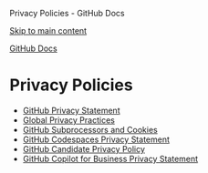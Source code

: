 Privacy Policies - GitHub Docs

[Skip to main content](#main-content)

[](/en)[GitHub Docs](/en)

Privacy Policies
==========

* [GitHub Privacy Statement](/en/site-policy/privacy-policies/github-privacy-statement)
* [Global Privacy Practices](/en/site-policy/privacy-policies/global-privacy-practices)
* [GitHub Subprocessors and Cookies](/en/site-policy/privacy-policies/github-subprocessors-and-cookies)
* [GitHub Codespaces Privacy Statement](/en/site-policy/privacy-policies/github-codespaces-privacy-statement)
* [GitHub Candidate Privacy Policy](/en/site-policy/privacy-policies/github-candidate-privacy-policy)
* [GitHub Copilot for Business Privacy Statement](/en/site-policy/privacy-policies/github-copilot-for-business-privacy-statement)
